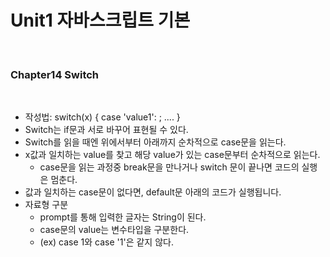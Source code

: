# Unit1 자바스크립트 기본
<br>

### Chapter14 Switch
<br>

- 작성법: switch(x) { case 'value1': ; .... }
- Switch는 if문과 서로 바꾸어 표현될 수 있다.
- Switch를 읽을 때엔 위에서부터 아래까지 순차적으로 case문을 읽는다.
- x값과 일치하는 value를 찾고 해당 value가 있는 case문부터 순차적으로 읽는다.
	- case문을 읽는 과정중 break문을 만나거나 switch 문이 끝나면 코드의 실행은 멈춘다.
- 값과 일치하는 case문이 없다면, default문 아래의 코드가 실행됩니다.
- 자료형 구분
	- prompt를 통해 입력한 글자는 String이 된다.
	- case문의 value는 변수타입을 구분한다.
	- (ex) case 1와 case '1'은 같지 않다.